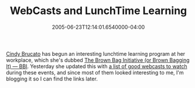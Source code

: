 ﻿---
title: WebCasts and LunchTime Learning
date: "2005-06-23T12:14:01.6540000-04:00"
description: Cindy Brucato has begun an interesting lunchtime learning program at her workplace, which she's dubbed The Brown Bag Initiative (or Brown Bagging It) — BBI.
featuredImage: /img/default-post-image.jpg
---

[Cindy Brucato](http://brucato.us/blogs/cindy) has begun an interesting lunchtime learning program at her workplace, which she's dubbed [The Brown Bag Initiative (or Brown Bagging It) — BBI](http://brucato.us/BLOGS/cindy/archive/2005/06/21/552.aspx). Yesterday she updated this with [a list of good webcasts to watch](http://brucato.us/BLOGS/cindy/archive/2005/06/22/553.aspx) during these events, and since most of them looked interesting to me, I'm blogging it so I can find the links later.

